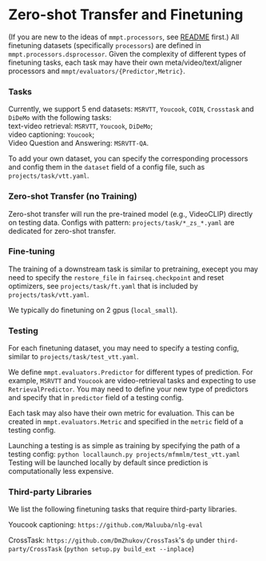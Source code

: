 # Zero-shot Transfer and Finetuning

(If you are new to the ideas of `mmpt.processors`, see [README](README.md) first.)
All finetuning datasets (specifically `processors`) are defined in `mmpt.processors.dsprocessor`. Given the complexity
of different types of finetuning tasks, each task may have their own meta/video/text/aligner processors
and `mmpt/evaluators/{Predictor,Metric}`.

### Tasks

Currently, we support 5 end datasets: `MSRVTT`, `Youcook`, `COIN`, `Crosstask` and `DiDeMo` with the following tasks:  
text-video retrieval: `MSRVTT`, `Youcook`, `DiDeMo`;   
video captioning: `Youcook`;  
Video Question and Answering: `MSRVTT-QA`.

To add your own dataset, you can specify the corresponding processors and config them in the `dataset` field of a config
file, such as `projects/task/vtt.yaml`.

### Zero-shot Transfer (no Training)

Zero-shot transfer will run the pre-trained model (e.g., VideoCLIP) directly on testing data. Configs with
pattern: `projects/task/*_zs_*.yaml` are dedicated for zero-shot transfer.

### Fine-tuning

The training of a downstream task is similar to pretraining, execept you may need to specify the `restore_file`
in `fairseq.checkpoint` and reset optimizers, see `projects/task/ft.yaml` that is included by `projects/task/vtt.yaml`.

We typically do finetuning on 2 gpus (`local_small`).

### Testing

For each finetuning dataset, you may need to specify a testing config, similar to `projects/task/test_vtt.yaml`.

We define `mmpt.evaluators.Predictor` for different types of prediction. For example, `MSRVTT` and `Youcook` are
video-retrieval tasks and expecting to use `RetrievalPredictor`. You may need to define your new type of predictors and
specify that in `predictor` field of a testing config.

Each task may also have their own metric for evaluation. This can be created in `mmpt.evaluators.Metric` and specified
in the `metric` field of a testing config.

Launching a testing is as simple as training by specifying the path of a testing config:
```python locallaunch.py projects/mfmmlm/test_vtt.yaml```
Testing will be launched locally by default since prediction is computationally less expensive.

### Third-party Libraries

We list the following finetuning tasks that require third-party libraries.

Youcook captioning: `https://github.com/Maluuba/nlg-eval`

CrossTask: `https://github.com/DmZhukov/CrossTask`'s `dp` under `third-party/CrossTask` (`python setup.py build_ext
--inplace`)
